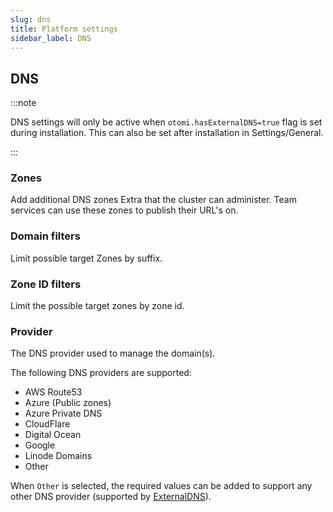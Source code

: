 ```yaml
---
slug: dns
title: Platform settings
sidebar_label: DNS
---
```


## DNS

:::note

DNS settings will only be active when `otomi.hasExternalDNS=true` flag is set during installation. This can also be set after installation in Settings/General.

:::

### Zones

Add additional DNS zones Extra that the cluster can administer. Team services can use these zones to publish their URL's on.

### Domain filters

Limit possible target Zones by suffix.

### Zone ID filters

Limit the possible target zones by zone id.

### Provider

The DNS provider used to manage the domain(s).

The following DNS providers are supported:

- AWS Route53
- Azure (Public zones)
- Azure Private DNS
- CloudFlare
- Digital Ocean
- Google
- Linode Domains
- Other

When `Other` is selected, the required values can be added to support any other DNS provider (supported by [ExternalDNS](https://github.com/kubernetes-sigs/external-dns/)).
